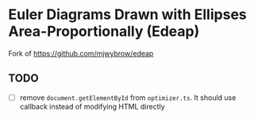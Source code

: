 # Euler Diagrams Drawn with Ellipses Area-Proportionally (Edeap)

Fork of https://github.com/mjwybrow/edeap

## TODO

- [ ] remove `document.getElementById` from `optimizer.ts`. It should use callback instead of modifying HTML directly
